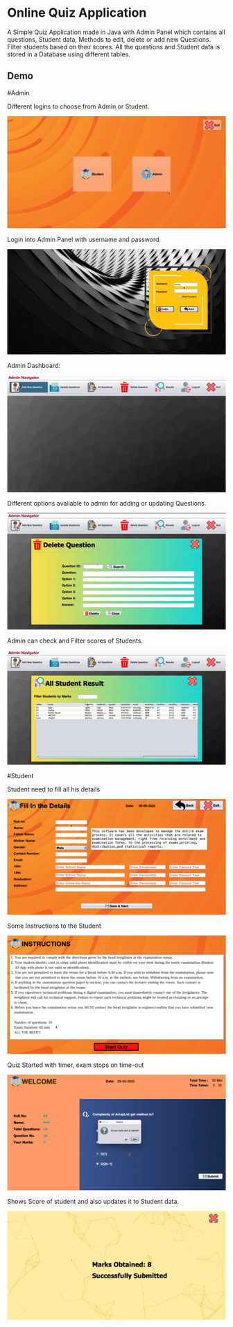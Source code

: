 
# Online Quiz Application

A Simple Quiz Application made in Java with Admin Panel which contains all questions, Student data, Methods to edit, delete or add new Questions. Filter students based on their scores. 
All the questions and Student data is stored in a Database using different tables.


## Demo

#Admin

Different logins to choose from Admin or Student.

![App Screenshot](https://raw.githubusercontent.com/manojma/quizApp/main/nbproject/private/Panels.jpg?text=App+Screenshot+Here)

Login into Admin Panel with username and password.

![App Screenshot](https://raw.githubusercontent.com/manojma/quizApp/main/nbproject/private/admin.jpg?text=App+Screenshot+Here)

Admin Dashboard:

![App Screenshot](https://raw.githubusercontent.com/manojma/quizApp/main/nbproject/private/dashboard.jpg?text=App+Screenshot+Here)

Different options available to admin for adding or updating Questions.

![App Screenshot](https://raw.githubusercontent.com/manojma/quizApp/main/nbproject/private/questions.jpg?text=App+Screenshot+Here)

Admin can check and Filter scores of Students.

![App Screenshot](https://raw.githubusercontent.com/manojma/quizApp/main/nbproject/private/Scores.jpg?text=App+Screenshot+Here)

#Student

Student need to fill all his details

![App Screenshot](https://raw.githubusercontent.com/manojma/quizApp/main/nbproject/private/details.jpg?text=App+Screenshot+Here)

Some Instructions to the Student

![App Screenshot](https://raw.githubusercontent.com/manojma/quizApp/main/nbproject/private/instructions.jpg?text=App+Screenshot+Here)

Quiz Started with timer, exam stops on time-out

![App Screenshot](https://raw.githubusercontent.com/manojma/quizApp/main/nbproject/private/quiz.jpg?text=App+Screenshot+Here)

Shows Score of student and also updates it to Student data.

![App Screenshot](https://raw.githubusercontent.com/manojma/quizApp/main/nbproject/private/submitted.jpg?text=App+Screenshot+Here)


